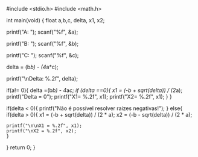 #include <stdio.h>
#include <math.h>

int main(void) {
  float a,b,c, delta, x1, x2;

  printf("A: ");
    scanf("%f", &a);

  printf("B: ");
    scanf("%f", &b);

  printf("C: ");
    scanf("%f", &c);
   
  delta = (b*b) - (4*a*c);
  
  printf("\nDelta: %.2f", delta);



  if(a!= 0){
    delta =(b*b) - 4*a*c;
    if (delta ==0){
      x1 = (-b + sqrt(delta)) / (2*a);
      printf("Delta = 0");
      printf("X1= %.2f", x1);
      printf("X2= %.2f", x1);
    }
  }
  
  if(delta < 0){
    printf("Não é possível resolver raizes negativas!");
  }
  else{
    if(delta > 0){
    x1 = (-b + sqrt(delta)) / (2 * a);
    x2 = (-b - sqrt(delta)) / (2 * a);
    
    printf("\n\nX1 = %.2f", x1);
    printf("\nX2 = %.2f", x2);
    }
  }
  return 0;
}
